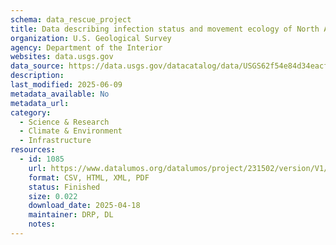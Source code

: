 ```yaml
---
schema: data_rescue_project 
title: Data describing infection status and movement ecology of North American waterfowl
organization: U.S. Geological Survey
agency: Department of the Interior
websites: data.usgs.gov
data_source: https://data.usgs.gov/datacatalog/data/USGS62f54e84d34eacf53973a9de
description: 
last_modified: 2025-06-09
metadata_available: No
metadata_url: 
category:
  - Science & Research 
  - Climate & Environment 
  - Infrastructure 
resources:
  - id: 1085
    url: https://www.datalumos.org/datalumos/project/231502/version/V1/view
    format: CSV, HTML, XML, PDF
    status: Finished
    size: 0.022
    download_date: 2025-04-18
    maintainer: DRP, DL
    notes: 
---
```

